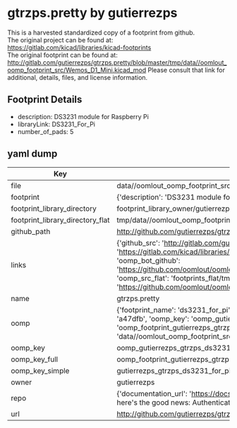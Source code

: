 # gtrzps.pretty by gutierrezps  
This is a harvested standardized copy of a footprint from github.  
The original project can be found at:  
https://gitlab.com/kicad/libraries/kicad-footprints  
The original footprint can be found at:
http://gitlab.com/gutierrezps/gtrzps.pretty/blob/master/tmp/data//oomlout_oomp_footprint_src/Wemos_D1_Mini.kicad_mod
Please consult that link for additional, details, files, and license information.  
## Footprint Details
* description: DS3231 module for Raspberry Pi  
* libraryLink: DS3231_For_Pi  
* number_of_pads: 5  
## yaml dump  
| Key | Value |  
| --- | --- |  
| file | data//oomlout_oomp_footprint_src/gtrzps.pretty/DS3231_For_Pi.kicad_mod |  
| footprint | {'description': 'DS3231 module for Raspberry Pi', 'libraryLink': 'DS3231_For_Pi', 'number_of_pads': 5} |  
| footprint_library_directory | footprint_library_owner/gutierrezps_gtrzps.pretty |  
| footprint_library_directory_flat | tmp/data//oomlout_oomp_footprint_src/footprints_flat/gutierrezps_gtrzps_ds3231_for_pi/working |  
| github_path | http://github.com/gutierrezps/gtrzps.pretty/blob/master/tmp/data//oomlout_oomp_footprint_src/DS3231_For_Pi.kicad_mod |  
| links | {'github_src': 'http://gitlab.com/gutierrezps/gtrzps.pretty/blob/master/tmp/data//oomlout_oomp_footprint_src/Wemos_D1_Mini.kicad_mod', 'github_src_repo': 'https://gitlab.com/kicad/libraries/kicad-footprints', 'oomp_bot': 'tmp/data//oomlout_oomp_footprint_src/footprints/gutierrezps_gtrzps_ds3231_for_pi/working', 'oomp_bot_github': 'https://github.com/oomlout/oomlout_oomp_footprint_bot/tree/main/tmp/data//oomlout_oomp_footprint_src/footprints/gutierrezps_gtrzps_ds3231_for_pi/working', 'oomp_src_flat': 'footprints_flat/tmp/data//oomlout_oomp_footprint_src/footprints_flat/gutierrezps_gtrzps_ds3231_for_pi/working', 'oomp_src_flat_github': 'https://github.com/oomlout/oomlout_oomp_footprint_src/tree/main/tmp/data//oomlout_oomp_footprint_src/footprints_flat/gutierrezps_gtrzps_ds3231_for_pi/working'} |  
| name | gtrzps.pretty |  
| oomp | {'footprint_name': 'ds3231_for_pi', 'library_name': 'gtrzps', 'md5': 'a47dfbc24a8693fc2f3eb87fa33a8908', 'md5_10': 'a47dfbc24a', 'md5_5': 'a47df', 'md5_6': 'a47dfb', 'oomp_key': 'oomp_gutierrezps_gtrzps_ds3231_for_pi', 'oomp_key_extra': 'oomp_footprint_gutierrezps_gtrzps_ds3231_for_pi', 'oomp_key_full': 'oomp_footprint_gutierrezps_gtrzps_ds3231_for_pi_a47dfb', 'oomp_key_simple': 'gutierrezps_gtrzps_ds3231_for_pi', 'original_filename': 'data//oomlout_oomp_footprint_src/gtrzps.pretty/DS3231_For_Pi.kicad_mod', 'owner_name': 'gutierrezps'} |  
| oomp_key | oomp_gutierrezps_gtrzps_ds3231_for_pi |  
| oomp_key_full | oomp_footprint_gutierrezps_gtrzps_ds3231_for_pi |  
| oomp_key_simple | gutierrezps_gtrzps_ds3231_for_pi |  
| owner | gutierrezps |  
| repo | {'documentation_url': 'https://docs.github.com/rest/overview/resources-in-the-rest-api#rate-limiting', 'message': "API rate limit exceeded for 84.66.142.224. (But here's the good news: Authenticated requests get a higher rate limit. Check out the documentation for more details.)"} |  
| url | http://github.com/gutierrezps/gtrzps.pretty |  

